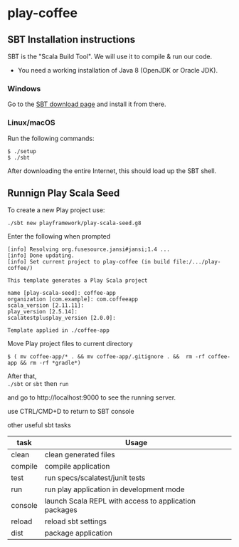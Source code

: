 # play-coffee

## SBT Installation instructions

SBT is the "Scala Build Tool".
We will use it to compile & run our code.

- You need a working installation of Java 8 (OpenJDK or Oracle JDK).

### Windows

Go to the [SBT download page](http://www.scala-sbt.org/download.html) and install it from there.

### Linux/macOS

Run the following commands:

```
$ ./setup
$ ./sbt
```

After downloading the entire Internet, this should load up the SBT shell.


## Runnign Play Scala Seed

To create a new Play project use:

```./sbt new playframework/play-scala-seed.g8```

Enter the following when prompted
```
[info] Resolving org.fusesource.jansi#jansi;1.4 ...
[info] Done updating.
[info] Set current project to play-coffee (in build file:/.../play-coffee/)

This template generates a Play Scala project

name [play-scala-seed]: coffee-app
organization [com.example]: com.coffeeapp
scala_version [2.11.11]:
play_version [2.5.14]:
scalatestplusplay_version [2.0.0]:

Template applied in ./coffee-app

```


Move Play project files to current directory
```
$ ( mv coffee-app/* . && mv coffee-app/.gitignore . &&  rm -rf coffee-app && rm -rf *gradle*)
```

After that,  
```./sbt``` or ```sbt``` then  ```run```

and go to http://localhost:9000 to see the running server.

use CTRL/CMD+D to return to SBT console

other useful sbt tasks

| task      	| Usage                                 	                |
|------------	|-------------------------------------------------------	|
| clean      	| clean generated files                                 	|
| compile    	| compile application                                   	|
| test       	| run specs/scalatest/junit tests                       	|
| run <port> 	| run play application in development mode              	|
| console    	| launch Scala REPL with access to application packages 	|
| reload     	| reload sbt settings                                   	|
| dist       	| package application                                   	|
